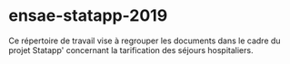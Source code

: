 # ensae-statapp-2019
Ce répertoire de travail vise à regrouper les documents dans le cadre du projet Statapp' concernant la tarification des séjours hospitaliers.
